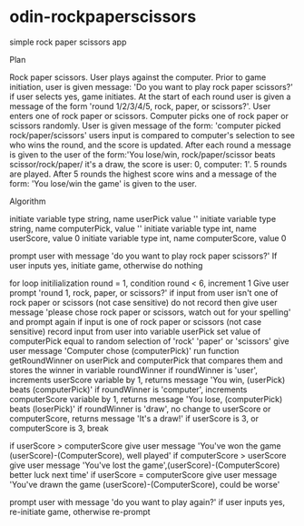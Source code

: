 # odin-rockpaperscissors
simple rock paper scissors app

Plan

Rock paper scissors. User plays against the computer. Prior to game initiation, user is given message:
'Do you want to play rock paper scissors?' if user selects yes, game initiates. At the start of each
round user is given a message of the form 'round 1/2/3/4/5, rock, paper, or scissors?'. User enters one of
rock paper or scissors. Computer picks one of rock paper or scissors randomly. User is given message of the form:
'computer picked rock/paper/scissors' users input is compared to computer's selection to see who wins the round, and the score is updated. 
After each round a message is given to the user of the form:'You lose/win, rock/paper/scissor beats scissor/rock/paper/ it's a draw,
the score is user: 0, computer: 1'. 5 rounds are played. After 5 rounds the highest score wins and a message of the form:
 'You lose/win the game' is given to the user.

Algorithm

initiate variable type string, name userPick value ''
initiate variable type string, name computerPick, value ''
initiate variable type int, name userScore, value 0
initiate variable type int, name computerScore, value 0


prompt user with message 'do you want to play rock paper scissors?'
If user inputs yes, initiate game, otherwise do nothing

for loop initilialization round = 1, condition round < 6, increment 1
    Give user prompt 'round 1, rock, paper, or scissors?'
    if input from user isn't one of rock paper or scissors (not case sensitive) do not record
    then give user message 'please chose rock paper or scissors, watch out for your spelling'
    and prompt again
    if input is one of rock paper or scissors (not case sensitive) 
    record input from user into variable userPick
    set value of computerPick equal to random selection of 'rock' 'paper' or 'scissors'
    give user message 'Computer chose (computerPick)'
    run function getRoundWinner on userPick and computerPick that compares them and stores 
    the winner in variable roundWinner
     if roundWinner is 'user', increments userScore variable by 1, returns message 'You win, (userPick) beats (computerPick)'
    if roundWinner is 'computer', increments computerScore variable by 1, returns message 'You lose, (computerPick) beats (loserPick)'
     if roundWinner is 'draw', no change to userScore or computerScore, returns message 'It's a draw!'
    if userScore is 3, or computerScore is 3, break

if userScore > computerScore give user message 'You've won the game (userScore)-(ComputerScore), well played'
if computerScore > userScore give user message 'You've lost the game',(userScore)-(ComputerScore) better luck next time'
if userScore = computerScore give user message 'You've drawn the game (userScore)-(ComputerScore), could be worse'

prompt user with message 'do you want to play again?'
if user inputs yes, re-initiate game, otherwise re-prompt







